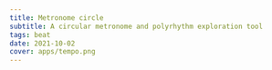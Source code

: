 ```yaml
---
title: Metronome circle
subtitle: A circular metronome and polyrhythm exploration tool
tags: beat
date: 2021-10-02
cover: apps/tempo.png
---
```


<client-only >
  <metronome-circle />
</client-only >